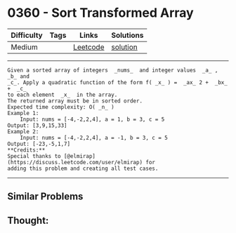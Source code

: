 # 0360 - Sort Transformed Array

Difficulty  | Tags | Links | Solutions
----------- | ---- | ----- | -----
Medium |  | [Leetcode](https://leetcode.com/problems/sort-transformed-array) | [solution](https://leetcode.com/problems/sort-transformed-array/solution/)


-----------

```
Given a sorted array of integers  _nums_  and integer values  _a_ ,  _b_ and
_c_. Apply a quadratic function of the form f( _x_ ) =  _ax_ 2 +  _bx_  +  _c_
to each element  _x_  in the array.
The returned array must be in sorted order.
Expected time complexity: O( _n_ )
Example 1:
    Input: nums = [-4,-2,2,4], a = 1, b = 3, c = 5
Output: [3,9,15,33]
Example 2:
    Input: nums = [-4,-2,2,4], a = -1, b = 3, c = 5
Output: [-23,-5,1,7]
**Credits:**
Special thanks to [@elmirap](https://discuss.leetcode.com/user/elmirap) for
adding this problem and creating all test cases.
```

-----------


## Similar Problems




## Thought:
